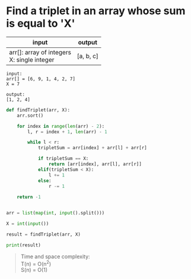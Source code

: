 # Find a triplet in an array whose sum is equal to 'X'

| input | output |
| --- | --- |
| arr[]: array of integers <br> X: single integer | [a, b, c] |

```
input:
arr[] = [6, 9, 1, 4, 2, 7]
X = 7

output:
[1, 2, 4]
```

```python
def findTriplet(arr, X):
    arr.sort()

    for index in range(len(arr) - 2):
        l, r = index + 1, len(arr) - 1

        while l < r:
            tripletSum = arr[index] + arr[l] + arr[r]

            if tripletSum == X:
                return [arr[index], arr[l], arr[r]]
            elif(tripletSum < X):
                l += 1
            else:
                r -= 1
    
    return -1


arr = list(map(int, input().split()))

X = int(input())

result = findTriplet(arr, X)

print(result)
```


>Time and space complexity:
<br>T(n) = O(n<sup>2</sup>)
<br>S(n) = O(1)


